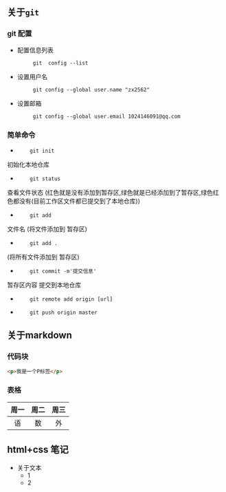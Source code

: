 ## 关于`git`

### git 配置

- 配置信息列表

           git  config --list

- 设置用户名
          
           git config --global user.name "zx2562"

- 设置邮箱

           git config --global user.email 1024146091@qq.com

### 简单命令
-         git init 

初始化本地仓库
-         git status 
查看文件状态 (红色就是没有添加到暂存区,绿色就是已经添加到了暂存区,绿色红色都没有(目前工作区文件都已提交到了本地仓库))
-         git add 
文件名 (将文件添加到 暂存区)
-         git add . 
(将所有文件添加到 暂存区)
-         git commit -m'提交信息' 
暂存区内容 提交到本地仓库
-         git remote add origin [url]
-         git push origin master


## 关于markdown

### 代码块

```html
<p>我是一个P标签</p>
```
 
### 表格

|周一|周二|周三|
|:---:|:---:|:---:|
|语|数|外|



## html+css 笔记

- 关于文本
     - 1
     - 2